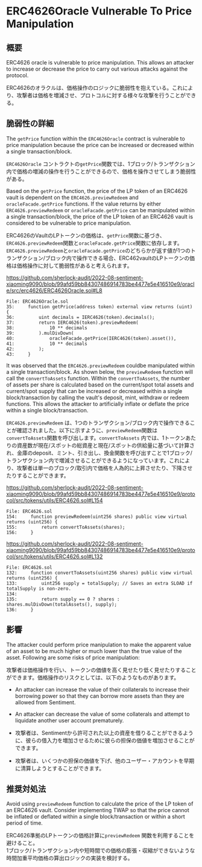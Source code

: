# ERC4626Oracle Vulnerable To Price Manipulation

## 概要

ERC4626 oracle is vulnerable to price manipulation. This allows an attacker to increase or decrease the price to carry out various attacks against the protocol.  

ERC4626のオラクルは、価格操作のロジックに脆弱性を抱えている。これにより、攻撃者は価格を増減させ、プロトコルに対する様々な攻撃を行うことができる。

## 脆弱性の詳細

The `getPrice` function within the `ERC4626Oracle` contract is vulnerable to price manipulation because the price can be increased or decreased within a single transaction/block.  

`ERC4626Oracle` コントラクトの`getPrice`関数では、1ブロック/トランザクション内で価格の増減の操作を行うことができるので、価格を操作させてしまう脆弱性がある。

Based on the `getPrice` function, the price of the LP token of an ERC4626 vault is dependent on the `ERC4626.previewRedeem` and `oracleFacade.getPrice` functions. If the value returns by either `ERC4626.previewRedeem` or `oracleFacade.getPrice` can be manipulated within a single transaction/block, the price of the LP token of an ERC4626 vault is considered to be vulnerable to price manipulation.  

ERC4626のVaultのLPトークンの価格は、`getPrice`関数に基づき、`ERC4626.previewRedeem`関数と`oracleFacade.getPrice`関数に依存します。`ERC4626.previewRedeem`と`oracleFacade.getPrice`のどちらかが返す値が1つのトランザクション/ブロック内で操作できる場合、ERC462vaultのLPトークンの価格は価格操作に対して脆弱性があると考えられます。  

https://github.com/sherlock-audit/2022-08-sentiment-xiaoming9090/blob/99afd59bb84307486914783be4477e5e416510e9/oracle/src/erc4626/ERC4626Oracle.sol#L8

```solidity
File: ERC4626Oracle.sol
35:     function getPrice(address token) external view returns (uint) {
36:         uint decimals = IERC4626(token).decimals();
37:         return IERC4626(token).previewRedeem(
38:             10 ** decimals
39:         ).mulDivDown(
40:             oracleFacade.getPrice(IERC4626(token).asset()),
41:             10 ** decimals
42:         );
43:     }
```

It was observed that the `ERC4626.previewRedeem` couldbe manipulated within a single transaction/block. As shown below, the `previewRedeem` function will call the `convertToAssets` function. Within the `convertToAssets`, the number of assets per share is calculated based on the current/spot total assets and current/spot supply that can be increased or decreased within a single block/transaction by calling the vault's deposit, mint, withdraw or redeem functions. This allows the attacker to artificially inflate or deflate the price within a single block/transaction.  

`ERC4626.previewRedeem` は、1つのトランザクション/ブロック内で操作できることが確認されました。以下に示すように、`previewRedeem`関数は`convertToAssets`関数を呼び出します。`convertToAssets` 内では、1トークンあたりの資産数が現在/スポットの総資産と現在/スポットの供給量に基づいて計算され、金庫のdeposit、ミント、引き出し、換金関数を呼び出すことで1ブロック/トランザクション内で増減させることができるようになっています。これにより、攻撃者は単一のブロック/取引内で価格を人為的に上昇させたり、下降させたりすることができます。

https://github.com/sherlock-audit/2022-08-sentiment-xiaoming9090/blob/99afd59bb84307486914783be4477e5e416510e9/protocol/src/tokens/utils/ERC4626.sol#L154

```solidity
File: ERC4626.sol
154:     function previewRedeem(uint256 shares) public view virtual returns (uint256) {
155:         return convertToAssets(shares);
156:     }
```

https://github.com/sherlock-audit/2022-08-sentiment-xiaoming9090/blob/99afd59bb84307486914783be4477e5e416510e9/protocol/src/tokens/utils/ERC4626.sol#L132

```solidity
File: ERC4626.sol
132:     function convertToAssets(uint256 shares) public view virtual returns (uint256) {
133:         uint256 supply = totalSupply; // Saves an extra SLOAD if totalSupply is non-zero.
134: 
135:         return supply == 0 ? shares : shares.mulDivDown(totalAssets(), supply);
136:     }
```

## 影響

The attacker could perform price manipulation to make the apparent value of an asset to be much higher or much lower than the true value of the asset. Following are some risks of price manipulation:  

攻撃者は価格操作を行い、トークンの価値を高く見せたり低く見せたりすることができます。価格操作のリスクとしては、以下のようなものがあります。

- An attacker can increase the value of their collaterals to increase their borrowing power so that they can borrow more assets than they are allowed from Sentiment.
- An attacker can decrease the value of some collaterals and attempt to liquidate another user account prematurely.

- 攻撃者は、Sentimentから許可された以上の資産を借りることができるように、彼らの借入力を増加させるために彼らの担保の価値を増加させることができます。
- 攻撃者は、いくつかの担保の価値を下げ、他のユーザー・アカウントを早期に清算しようとすることができます。

## 推奨対処法　

Avoid using `previewRedeem` function to calculate the price of the LP token of an ERC4626 vault. Consider implementing TWAP so that the price cannot be inflated or deflated within a single block/transaction or within a short period of time.

ERC4626準拠のLPトークンの価格計算に`previewRedeem` 関数を利用することを避けること。  
1ブロック/トランザクション内や短時間での価格の膨張・収縮ができないような時間加重平均価格の算出ロジックの実装を検討する。
